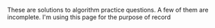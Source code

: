 These are solutions to algorithm practice questions. A few of them are incomplete. 
I'm using this page for the purpose of record
